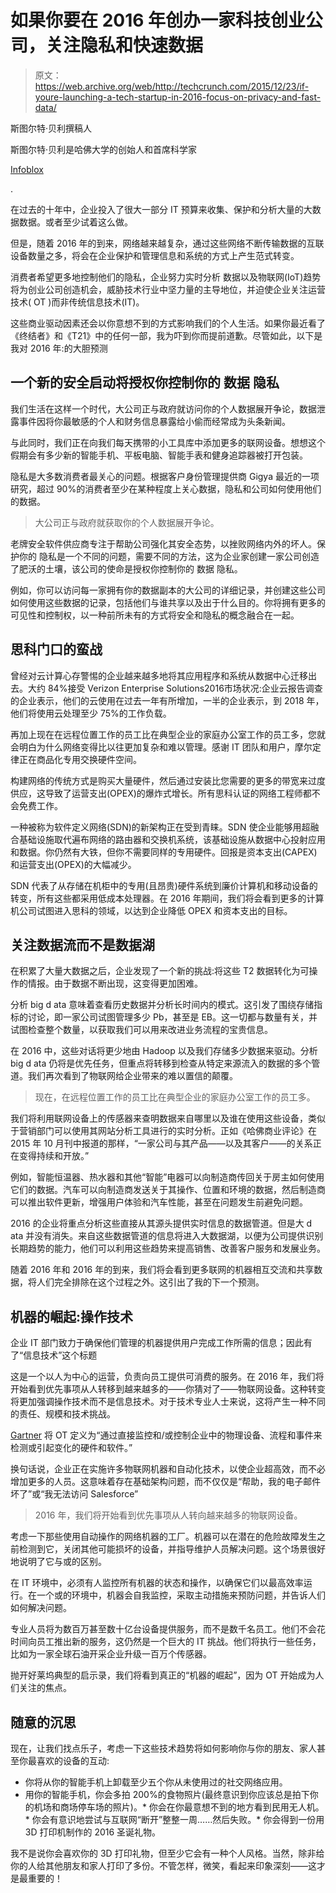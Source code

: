 # 如果你要在 2016 年创办一家科技创业公司，关注隐私和快速数据

> 原文：<https://web.archive.org/web/http://techcrunch.com/2015/12/23/if-youre-launching-a-tech-startup-in-2016-focus-on-privacy-and-fast-data/>

斯图尔特·贝利撰稿人

斯图尔特·贝利是哈佛大学的创始人和首席科学家

[Infoblox](https://web.archive.org/web/20230320100647/https://www.infoblox.com/)

.

在过去的十年中，企业投入了很大一部分 IT 预算来收集、保护和分析大量的大数据数据。或者至少试着这么做。

但是，随着 2016 年的到来，网络越来越复杂，通过这些网络不断传输数据的互联设备数量之多，将会在企业保护和管理信息和系统的方式上产生范式转变。

消费者希望更多地控制他们的隐私，企业努力实时分析 数据以及物联网(IoT)趋势将为创业公司创造机会，威胁技术行业中坚力量的主导地位，并迫使企业关注运营技术( OT )而非传统信息技术(IT)。

这些商业驱动因素还会以你意想不到的方式影响我们的个人生活。如果你最近看了《终结者》和《T21》中的任何一部，我为吓到你而提前道歉。尽管如此，以下是我对 2016 年:的大胆预测

 ## 一个新的安全启动将授权你控制你的 数据 隐私 

 我们生活在这样一个时代，大公司正与政府就访问你的个人数据展开争论，数据泄露事件因将你最敏感的个人和财务信息暴露给小偷而经常成为头条新闻。

与此同时，我们正在向我们每天携带的小工具库中添加更多的联网设备。想想这个假期会有多少新的智能手机、平板电脑、智能手表和健身追踪器被打开包装。

 隐私是大多数消费者最关心的问题。根据客户身份管理提供商 Gigya 最近的一项研究，超过 90%的消费者至少在某种程度上关心数据，隐私和公司如何使用他们的数据。

> 大公司正与政府就获取你的个人数据展开争论。

老牌安全软件供应商专注于帮助公司强化其安全态势，以挫败网络内外的坏人。保护你的 隐私是一个不同的问题，需要不同的方法，这为企业家创建一家公司创造了肥沃的土壤，该公司的使命是授权你控制你的 数据 隐私。

例如，你可以访问每一家拥有你的数据副本的大公司的详细记录，并创建这些公司如何使用这些数据的记录，包括他们与谁共享以及出于什么目的。你将拥有更多的可见性和控制权，以一种前所未有的方式将安全和隐私的概念融合在一起。

 ## 思科门口的蛮战

曾经对云计算心存警惕的企业越来越多地将其应用程序和系统从数据中心迁移出去。大约 84%接受 Verizon Enterprise Solutions2016市场状况:企业云报告调查的企业表示，他们的云使用在过去一年有所增加，一半的企业表示，到 2018 年，他们将使用云处理至少 75%的工作负载。

再加上现在在远程位置工作的员工比在典型企业的家庭办公室工作的员工多，您就会明白为什么网络变得比以往更加复杂和难以管理。感谢 IT 团队和用户，摩尔定律正在商品化专用交换硬件空间。

构建网络的传统方式是购买大量硬件，然后通过安装比您需要的更多的带宽来过度供应，这导致了运营支出(OPEX)的爆炸式增长。所有思科认证的网络工程师都不会免费工作。

一种被称为软件定义网络(SDN)的新架构正在受到青睐。SDN 使企业能够用超融合基础设施取代遍布网络的路由器和交换机系统，该基础设施从数据中心投射应用和数据。你仍然有大铁，但你不需要同样的专用硬件。回报是资本支出(CAPEX)和运营支出(OPEX)的大幅减少。

 SDN 代表了从存储在机柜中的专用(且昂贵)硬件系统到廉价计算机和移动设备的转变，所有这些都采用低成本处理器。在 2016 年期间，我们将会看到更多的计算机公司试图进入思科的领域，以达到企业降低 OPEX 和资本支出的目标。

 ## 关注数据流而不是数据湖

在积累了大量大数据之后，企业发现了一个新的挑战:将这些 T2 数据转化为可操作的情报。由于数据不断出现，这变得更加困难。

分析 big d ata 意味着查看历史数据并分析长时间内的模式。这引发了围绕存储指标的讨论，即一家公司试图管理多少 Pb，甚至是 EB。这一切都与数量有关，并试图检查整个数量，以获取我们可以用来改进业务流程的宝贵信息。

 在 2016 中，这些对话将更少地由 Hadoop 以及我们存储多少数据来驱动。分析 big d ata 仍将是优先任务，但重点将转移到检查从特定来源流入的数据的多个管道。我们再次看到了物联网给企业带来的难以置信的颠覆。

 > 现在，在远程位置工作的员工比在典型企业的家庭办公室工作的员工多。

我们将利用联网设备上的传感器来查明数据来自哪里以及谁在使用这些设备，类似于营销部门可以使用其网站分析工具进行的实时分析。正如《哈佛商业评论》在 2015 年 10 月刊中报道的那样，“一家公司与其产品——以及其客户——的关系正在变得持续和开放。”

例如，智能恒温器、热水器和其他“智能”电器可以向制造商传回关于房主如何使用它们的数据。汽车可以向制造商发送关于其操作、位置和环境的数据，然后制造商可以推出软件更新，增强用户体验和汽车性能，甚至在问题发生前避免问题。

2016 的企业将重点分析这些直接从其源头提供实时信息的数据管道。但是大 d ata 并没有消失。来自这些数据管道的信息将进入大数据湖，以便为公司提供识别长期趋势的能力，他们可以利用这些趋势来提高销售、改善客户服务和发展业务。

随着 2016 年和 2016 年的到来，我们将会看到更多联网的机器相互交流和共享数据，将人们完全排除在这个过程之外。这引出了我的下一个预测。

 ## 机器的崛起:操作技术

企业 IT 部门致力于确保他们管理的机器提供用户完成工作所需的信息；因此有了“信息技术”这个标题

这是一个以人为中心的运营，负责向员工提供可消费的服务。在 2016 年，我们将开始看到优先事项从人转移到越来越多的——你猜对了——物联网设备。这种转变将更加强调操作技术而不是信息技术。对于技术专业人士来说，这将产生一种不同的责任、规模和技术挑战。

 [Gartner](https://web.archive.org/web/20230320100647/http://www.gartner.com/it-glossary/operational-technology-ot) 将 OT 定义为“通过直接监控和/或控制企业中的物理设备、流程和事件来检测或引起变化的硬件和软件。”

换句话说，企业正在实施许多物联网机器和自动化技术，以使企业超高效，而不必增加更多的人员。这意味着存在基础架构问题，而不仅仅是“帮助，我的电子邮件坏了”或“我无法访问 Salesforce”

 > 2016 年，我们将开始看到优先事项从人转向越来越多的物联网设备。

考虑一下那些使用自动操作的网络机器的工厂。机器可以在潜在的危险故障发生之前检测到它，关闭其他可能损坏的设备，并指导维护人员解决问题。这个场景很好地说明了它与或的区别。

在 IT 环境中，必须有人监控所有机器的状态和操作，以确保它们以最高效率运行。在一个或的环境中，机器会自我监控，采取主动措施来预防问题，并告诉人们如何解决问题。

 专业人员将为数百万甚至数十亿台设备提供服务，而不是数千名员工。他们不会花时间向员工推出新的服务，这仍然是一个巨大的 IT 挑战。他们将执行一些任务，比如为一家全球石油开采企业升级一百万个传感器。

抛开好莱坞典型的启示录，我们将看到真正的“机器的崛起”，因为 OT 开始成为人们关注的焦点。

 ## 随意的沉思

现在，让我们找点乐子，考虑一下这些技术趋势将如何影响你与你的朋友、家人甚至你最喜欢的设备的互动:

*   你将从你的智能手机上卸载至少五个你从未使用过的社交网络应用。
*   用你的智能手机，你会多拍 200%的食物照片(最终意识到你应该总是拍下你的机场和商场停车场的照片)。*   你会在你最意想不到的地方看到民用无人机。*   你会有意识地尝试与互联网“断开”整整一周……然后失败。*   你会得到一份用 3D 打印机制作的 2016 圣诞礼物。

 我不是说你会喜欢你的 3D 打印礼物，但至少它会有一种个人风格。当然，除非给你的人给其他朋友和家人打印了多份。不管怎样，微笑，看起来印象深刻——这才是最重要的！